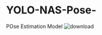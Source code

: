 # YOLO-NAS-Pose-
POse Estimation Model
![download](https://github.com/AarohiSingla/YOLO-NAS-Pose-/assets/60029146/176ab6f6-b5f9-4164-8dab-e09a73133634)
